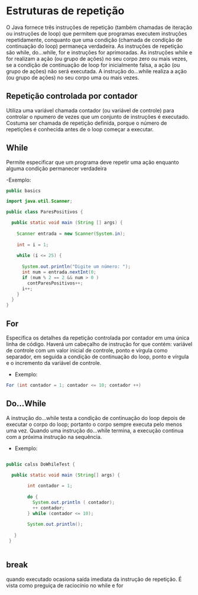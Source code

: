 # Estruturas de repetição

O Java fornece três instruções de repetição (também chamadas de iteração ou instruções de loop) que permitem que programas executem instruções repetidamente, conquanto que uma condição (chamada de condição de continuação do loop) permaneça verdadeira.
As instruções de repetição são while, do...while, for e instruções for aprimoradas.
As instruções while e for realizam a ação (ou grupo de ações) no seu corpo zero ou mais vezes, se a condição de continuação de loop for inicialmente falsa, a ação (ou grupo de ações) não será executada.
A instrução do...while realiza a ação (ou grupo de ações) no seu corpo uma ou mais vezes.

## Repetição controlada por contador

Utiliza uma variável chamada contador (ou variável de controle) para controlar o npumero de vezes que um conjunto de instruções é executado. Costuma ser chamada de repetição definida, porque o número de repetições é conhecida antes de o loop começar a executar.

## While

Permite especificar que um programa deve repetir uma ação enquanto alguma condição permanecer verdadeira

-Exemplo:

```java
public basics

import java.util.Scanner;

public class ParesPositivos {

  public static void main (String [] args) {
  
    Scanner entrada = new Scanner(System.in);
  
    int = i = 1;
  
    while (i <= 25) {
  
      System.out.println("Digite um número: ");
      int num = entrada.nextInt(0;
      if (num % 2 == 2 && num > 0 )
        contParesPositivos++;
      i++;
    }
  }
}
```
  
## For 

Especifica os detalhes da repetição controlada por contador em uma  única linha de código. Haverá um cabeçalho de instrução for que contém: variável de controle com um valor inicial de controle, ponto e vírgula como separador, em seguida a condição de continuação do loop, ponto e vírgula e o incremento da variável de controle. 

- Exemplo:

```java
For (int contador = 1; contador <= 10; contador ++)

```
## Do...While

A instrução do...while testa a condição de continuação do loop depois de executar o corpo do loop; portanto o corpo sempre executa pelo menos uma vez. Quando uma instrução do...while termina, a execução continua com a próxima instrução na sequência.

- Exemplo:

```java

public calss DoWhileTest {

  public static void main (String[] args) {
      
        int contador = 1;
        
        do {
          System.out.println ( contador);
          ++ contador;
        } while (contador <= 10);
        
        System.out.println();
        
   }
 }
 
 ```

## break

quando executado ocasiona saída imediata da instrução de repetição. É vista como preguiça de raciocínio no while e for


